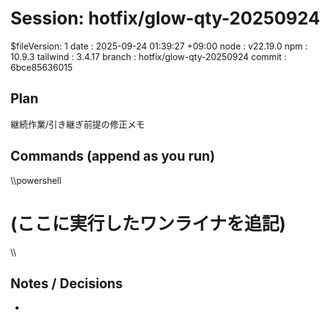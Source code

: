 # Session: hotfix/glow-qty-20250924
$fileVersion: 1
date      : 2025-09-24 01:39:27 +09:00
node      : v22.19.0
npm       : 10.9.3
tailwind  : 3.4.17
branch    : hotfix/glow-qty-20250924
commit    : 6bce85636015
## Plan
継続作業/引き継ぎ前提の修正メモ

## Commands (append as you run)
\\\powershell
# (ここに実行したワンライナを追記)
\\\

## Notes / Decisions
- 

